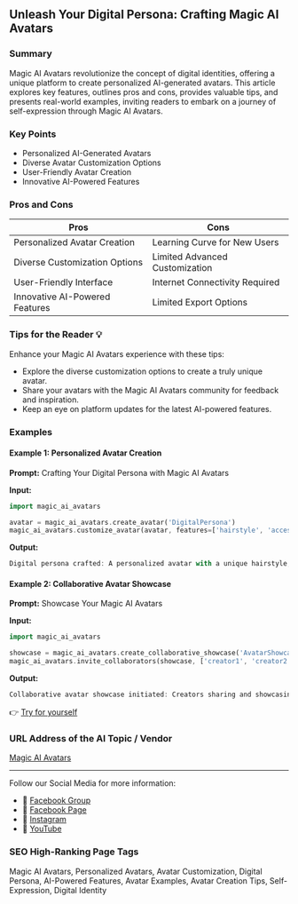 ## Unleash Your Digital Persona: Crafting Magic AI Avatars

### Summary
Magic AI Avatars revolutionize the concept of digital identities, offering a unique platform to create personalized AI-generated avatars. This article explores key features, outlines pros and cons, provides valuable tips, and presents real-world examples, inviting readers to embark on a journey of self-expression through Magic AI Avatars.

### Key Points
- Personalized AI-Generated Avatars
- Diverse Avatar Customization Options
- User-Friendly Avatar Creation
- Innovative AI-Powered Features

### Pros and Cons

| Pros                              | Cons                              |
|-----------------------------------|-----------------------------------|
| Personalized Avatar Creation      | Learning Curve for New Users      |
| Diverse Customization Options     | Limited Advanced Customization    |
| User-Friendly Interface           | Internet Connectivity Required   |
| Innovative AI-Powered Features    | Limited Export Options            |

### Tips for the Reader 💡
Enhance your Magic AI Avatars experience with these tips:
- Explore the diverse customization options to create a truly unique avatar.
- Share your avatars with the Magic AI Avatars community for feedback and inspiration.
- Keep an eye on platform updates for the latest AI-powered features.

### Examples

#### Example 1: Personalized Avatar Creation
**Prompt:** Crafting Your Digital Persona with Magic AI Avatars

**Input:**
```dart
import magic_ai_avatars

avatar = magic_ai_avatars.create_avatar('DigitalPersona')
magic_ai_avatars.customize_avatar(avatar, features=['hairstyle', 'accessories', 'background'])
```

**Output:**
```dart
Digital persona crafted: A personalized avatar with a unique hairstyle, accessories, and background.
```

#### Example 2: Collaborative Avatar Showcase
**Prompt:** Showcase Your Magic AI Avatars

**Input:**
```dart
import magic_ai_avatars

showcase = magic_ai_avatars.create_collaborative_showcase('AvatarShowcase')
magic_ai_avatars.invite_collaborators(showcase, ['creator1', 'creator2'])
```

**Output:**
```dart
Collaborative avatar showcase initiated: Creators sharing and showcasing their personalized avatars.
```

👉 <a href="https://magicaiavatars.com/" target="_blank">Try for yourself</a>

### URL Address of the AI Topic / Vendor
<a href="https://magicaiavatars.com/" target="_blank">Magic AI Avatars</a>

---

Follow our Social Media for more information:

- 📘 <a href="https://www.facebook.com/groups/trionxai" target="_blank">Facebook Group</a>
- 📄 <a href="https://www.facebook.com/ai.trionxai" target="_blank">Facebook Page</a>
- 📸 <a href="https://www.instagram.com/trionxai/" target="_blank">Instagram</a>
- 🎥 <a href="https://www.youtube.com/@robotdocs/" target="_blank">YouTube</a>

### SEO High-Ranking Page Tags
Magic AI Avatars, Personalized Avatars, Avatar Customization, Digital Persona, AI-Powered Features, Avatar Examples, Avatar Creation Tips, Self-Expression, Digital Identity